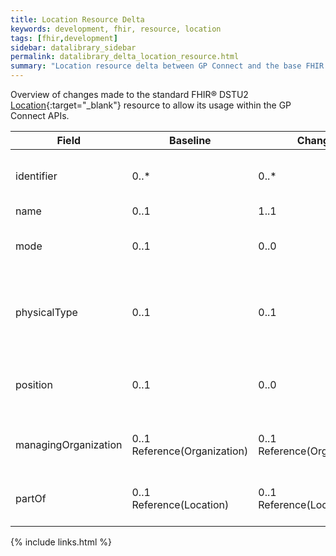 ```yaml
---
title: Location Resource Delta
keywords: development, fhir, resource, location
tags: [fhir,development]
sidebar: datalibrary_sidebar
permalink: datalibrary_delta_location_resource.html
summary: "Location resource delta between GP Connect and the base FHIR resource."
---
```


Overview of changes made to the standard FHIR&reg; DSTU2 [Location](https://www.hl7.org/fhir/DSTU2/location.html){:target="_blank"} resource to allow its usage within the GP Connect APIs.

<table>
	<thead>
		<tr>
			<th>Field</th>
			<th>Baseline</th>
			<th>Change</th>
			<th>Description</th>
		</tr>
	</thead>
	<tbody>
		<tr>
			<td>	identifier	</td>
			<td>	0..*	</td>
			<td>	0..*	</td>
			<td>	Unique code assigned to the location. - uses ODS Site Code or Other Identifier	</td>
		</tr>
		<tr>
			<td>	name	</td>
			<td>	0..1	</td>
			<td>	1..1	</td>
			<td>	Name of location.	</td>
		</tr>
		<tr>
			<td>	mode	</td>
			<td>	0..1	</td>
			<td>	0..0	</td>
			<td>	Not defined in current profile, however this may be added and required in a future release.	</td>
		</tr>
		<tr>
			<td>	physicalType	</td>
			<td>	0..1	</td>
			<td>	0..1	</td>
			<td>	Type of location in physical form.	 - uses 'CDA Care Setting Type SnCT' valueset and includes READ V2 and CTV3 coding options</td>
		</tr>
		<tr>
			<td>	position	</td>
			<td>	0..1	</td>
			<td>	0..0	</td>
			<td>	Not currently defined in current profile, however this may be added and required in a future release.	</td>
		</tr>
		<tr>
			<td>	managingOrganization	</td>
			<td>	0..1 Reference(Organization)	</td>
			<td>	0..1 Reference(Organization)	</td>
			<td>	Organisation managing the location.	- uses 'gpconnectorganization-1' profile</td>
		</tr>
		<tr>
			<td>	partOf 	</td>
			<td>	0..1 Reference(Location)	</td>
			<td>	0..1 Reference(Location)	</td>
			<td>	Organisation the location forms part of - uses 'gpconnectlocation-1' profile	</td>
		</tr>
	</tbody>
</table>


{% include links.html %}